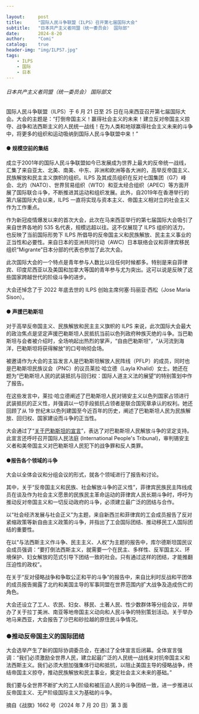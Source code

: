 ```yaml
---

layout:     post
title:      "国际人民斗争联盟（ILPS）召开第七届国际大会"
subtitle:   "日本共产主义者同盟（统一委员会） 国际部"
date:       2024-8-20
author:     "Comi"
catalog:    true
header-img: "img/ILPS7.jpg"
tags:
    - ILPS
    - 国际
    - 日本
---
```


###### 日本共产主义者同盟（统一委员会） 国际部文

国际人民斗争联盟（ILPS）于 6 月 21 日至 25 日在马来西亚召开第七届国际大会。大会的主题是：“打倒帝国主义！赢得社会主义的未来！建立反对帝国主义掠夺、战争和法西斯主义的人民统一战线！在为人类和地球赢得社会主义未来的斗争中，将更多的组织和运动吸纳到国际人民斗争联盟中来！”

#### **● 规模空前的集结**

成立于2001年的国际人民斗争联盟如今已发展成为世界上最大的反帝统一战线，汇集了来自亚太、北美、南美、中东、非洲和欧洲等各大洲的，高举反帝国主义、民族解放和民主主义旗帜的组织。ILPS 及其成员组织在反对七国集团（G7）峰会、北约（NATO）、世界贸易组织（WTO）和亚太经合组织（APEC）等方面开展了国际联合斗争，不断推进其运动和组织发展。此外，自2019年在香港举行的第六届国际大会以来，ILPS 一直将实现与资本主义、帝国主义相对立的社会主义作为工作重点。

作为新冠疫情爆发以来的首次大会，此次在马来西亚举行的第七届国际大会吸引了来自世界各地的 535 名代表，规模远超以往。这不仅展现了 ILPS 组织的活力，也反映了当前国际形势下 ILPS 所倡导的反帝国主义和民族解放、民主主义事业的正当性和必要性。来自日本的亚洲共同行动（AWC）日本联络会议和菲律宾移民组织“Migrante”日本分部的代表也参加了此次大会。

此次国际大会的一个特点是青年参与人数比以往任何时候都多。特别是来自菲律宾、印度尼西亚以及美国和加拿大等国的青年参与尤为突出。这可以说是反映了这些国家跨越世代的阶级斗争的进步。

大会还悼念了于 2022 年底去世的 ILPS 创始主席何塞·玛丽亚·西松（Jose Maria Sison）。

#### **● 声援巴勒斯坦**

对于高举反帝国主义、民族解放和民主主义旗帜的 ILPS 来说，此次国际大会最大的政治焦点是坚定声援巴勒斯坦人民抵抗当前以色列政府种族灭绝的斗争。当巴勒斯坦与会者被介绍时，全场响起出热烈的掌声，“自由巴勒斯坦”，“从河流到海洋，巴勒斯坦将获得解放”的口号响彻会场。

被邀请作为大会的主旨发言人是巴勒斯坦解放人民阵线（PFLP）的成员，同时也是巴勒斯坦民族议会（PNC）的议员莱拉·哈立德（Layla Khalid）女士。她还在题为“巴勒斯坦人民的武装抵抗与回归权：国际人道主义法的展望”的特别策划中作了报告。

在这些发言中，莱拉·哈立德阐述了巴勒斯坦人民对锡安主义以色列国家占领进行武装抵抗的正义性，并强调以一切手段抵抗占领者是联合国宪章承认的权利。她还回顾了从 19 世纪末以色列建国至今近百年的历史，阐述了巴勒斯坦人民为民族解放、回归权、国家建设而斗争的正当性。

大会通过了“[关于巴勒斯坦的宣言](https://peoplesstruggle.org/en/peoples-declaration-on-palestine/)”，表达了对巴勒斯坦人民解放斗争的坚定支持。此宣言还呼吁召开国际人民法庭 (International People's Tribunal)，审判锡安主义者和美帝国主义对巴勒斯坦人民犯下的战争罪和反人类罪。

#### **●报告各个领域的斗争**

大会以全体会议和分组会议的形式，就各个领域进行了报告和讨论。

其中，关于“反帝国主义和民族、社会解放斗争的正义性”，菲律宾民族民主阵线成员在谈及作为社会主义愿景的民族民主革命运动的菲律宾人民长期斗争时，呼吁为推动反对帝国主义和一切反动政府的斗争，必须建立最广泛的团结与合作。

以“社会经济发展与社会正义”为主题，来自新西兰和菲律宾的工会成员报告了反对紧缩政策等新自由主义政策的斗争，并指出了工会国际团结、推动移民工人国际团结的重要性。

在以“与法西斯主义作斗争、民主主义、人权”为主题的报告中，库尔德斯坦国民议会成员强调：“要打倒法西斯主义，就需要一个在民主、多样性、反军国主义、环境保护、妇女解放的范式引导下团结一致的社会。只有通过这样的团结，才能推翻压迫性的政权”。

在关于“反对侵略战争和争取公正和平的斗争”的报告中，来自比利时反战和平团体的成员报告揭露了北约和美国主导的军事同盟在世界范围内扩大战争及造成伤亡的角色。

大会还设立了工人、农民、妇女、移民、土著人民、性少数群体等分组会议，并举办了关于拉丁美洲、南亚等地帝国主义动向和人民斗争的特别策划活动。关于举办地马来西亚，大会报告了沙巴和砂拉越的原住民斗争情况。

### **●推动反帝国主义的国际团结**

大会选举产生了新的国际协调委员会，在通过了全体宣言后闭幕。全体宣言强调：“我们必须激励全世界人民，建立起最广泛的人民统一战线来对抗帝国主义和法西斯主义。我们必须大胆加强集体行动和抵抗，以阻止美国主导的侵略战争，终结帝国主义掠夺，推动民族解放和民主事业，奠定社会主义未来的基础。”

我们要与全世界不断扩大的工人阶级和被压迫人民的斗争团结一致，进一步推进以反帝国主义、无产阶级国际主义为基础的斗争。

摘自《战旗》1662 号（2024 年 7 月 20 日）第 3 面
